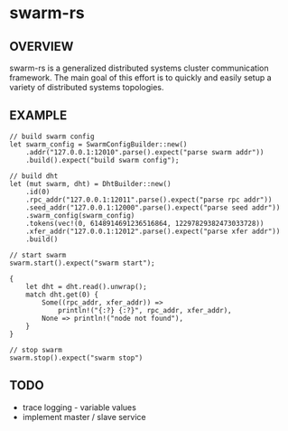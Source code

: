 # swarm-rs
## OVERVIEW
swarm-rs is a generalized distributed systems cluster communication framework. The main goal of this effort is to quickly and easily setup a variety of distributed systems topologies.

## EXAMPLE
    // build swarm config
    let swarm_config = SwarmConfigBuilder::new()
        .addr("127.0.0.1:12010".parse().expect("parse swarm addr"))
        .build().expect("build swarm config");

    // build dht
    let (mut swarm, dht) = DhtBuilder::new()
        .id(0)
        .rpc_addr("127.0.0.1:12011".parse().expect("parse rpc addr"))
        .seed_addr("127.0.0.1:12000".parse().expect("parse seed addr"))
        .swarm_config(swarm_config)
        .tokens(vec!(0, 6148914691236516864, 12297829382473033728))
        .xfer_addr("127.0.0.1:12012".parse().expect("parse xfer addr"))
        .build()

    // start swarm
    swarm.start().expect("swarm start");

    {
        let dht = dht.read().unwrap();
        match dht.get(0) {
            Some((rpc_addr, xfer_addr)) =>
                println!("{:?} {:?}", rpc_addr, xfer_addr),
            None => println!("node not found"),
        }
    }

    // stop swarm
    swarm.stop().expect("swarm stop")

## TODO
- trace logging - variable values
- implement master / slave service
